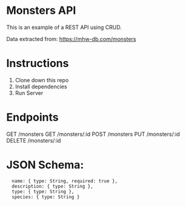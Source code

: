 # Monsters API

This is an example of a REST API using CRUD.

Data extracted from:
https://mhw-db.com/monsters

# Instructions

1. Clone down this repo
2. Install dependencies
3. Run Server

# Endpoints

GET /monsters
GET /monsters/:id
POST /monsters
PUT /monsters/:id
DELETE /monsters/:id

# JSON Schema:

```
  name: { type: String, required: true },
  description: { type: String },
  type: { type: String },
  species: { type: String }
```
